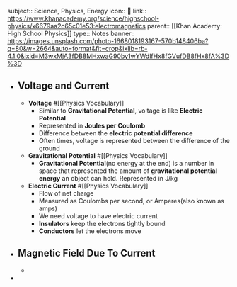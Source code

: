 subject:: Science, Physics, Energy
icon:: 🍎
link:: https://www.khanacademy.org/science/highschool-physics/x6679aa2c65c01e53:electromagnetics
parent:: [[Khan Academy: High School Physics]] 
type:: Notes
banner:: https://images.unsplash.com/photo-1668018193167-570b148406ba?q=80&w=2664&auto=format&fit=crop&ixlib=rb-4.1.0&ixid=M3wxMjA3fDB8MHxwaG90by1wYWdlfHx8fGVufDB8fHx8fA%3D%3D

- ## Voltage and Current
	- **Voltage** #[[Physics Vocabulary]]
		- Similar to **Gravitational Potential**, voltage is like **Electric Potential**
		- Represented in **Joules per Coulomb**
		- Difference between the **electric potential difference**
		- Often times, voltage is represented between the difference of the ground
	- **Gravitational Potential** #[[Physics Vocabulary]]
		- **Gravitational Potential**(no energy at the end)  is a number in space that represented the amount of **gravitational potential energy** an object can hold. Represented in J/kg
	- **Electric Current** #[[Physics Vocabulary]]
		- Flow of net charge
		- Measured as Coulombs per second, or Amperes(also known as amps)
		- We need voltage to have electric current
		- **Insulators** keep the electrons tightly bound
		- **Conductors** let the electrons move
- ## Magnetic Field Due To Current
	-
-